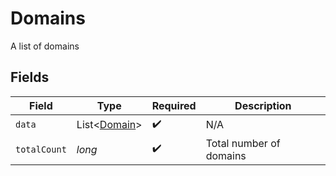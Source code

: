 # Domains

A list of domains


## Fields

| Field                                              | Type                                               | Required                                           | Description                                        |
| -------------------------------------------------- | -------------------------------------------------- | -------------------------------------------------- | -------------------------------------------------- |
| `data`                                             | List\<[Domain](../../models/components/Domain.md)> | :heavy_check_mark:                                 | N/A                                                |
| `totalCount`                                       | *long*                                             | :heavy_check_mark:                                 | Total number of domains<br/>                       |